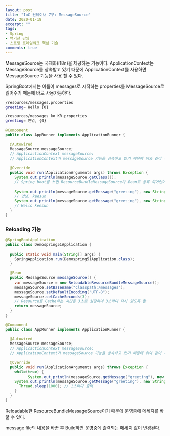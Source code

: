 ```yaml
---
layout: post 
title: "IoC 컨테이너 7부: MessageSource"
date: 2020-01-18
excerpt: ""
tags: 
- Spring
- 백기선 강의
- 스프링 프레임워크 핵심 기술
comments: true 
---
```


MessageSource는 국제화(i18n)을 제공하는 기능이다. ApplicationContext는 MessageSource를 상속받고 있기 때문에 ApplicationContext를 사용하면 MessageSource 기능을 사용 할 수 있다.


SpringBoot에서는 이름이 messages로 시작하는 properties를 MessageSource로 읽어주기 때문에 바로 사용가능하다. 

```bash
/resources/messages.properties
greeting= Hello {0}
```

```bash
/resources/messages_ko_KR.properties
greeting= 안녕, {0}
```

```java
@Component
public class AppRunner implements ApplicationRunner {
  
  @Autowired
  MessageSource messageSource;
  // ApplicactionContext messageSource;
  // ApplicationContext가 messageSource 기능을 상속하고 있기 때문에 위와 같이 사용가능 하지만 좋은 코딩 방법은 아니다. 사용하고자하는 Interface type을 사용하여 어떤 의도로 사용하는지를 명확하게 하는 것이 좋다.
  
  @Override
  public void run(ApplicationArguments args) throws Exception {
    System.out.println(messageSource.getClass());
    // Spring boot를 쓰면 ResourceBundleMessageSource가 Bean로 등록 되어있어 이 Bean이 messages resource bundle을 읽게 되어 있다.
    
    System.out.println(messageSource.getMessage("greeting"), new String[]{"keesun"}, Local.KOREA));
    // 안녕, keesun
    System.out.println(messageSource.getMessage("greeting"), new String[]{"keesun"}, Local.getDefault()));
    // Hello keesun
  }
}
```



### Reloading 기능

```java
@SpringBootApplication
public class Demospring51Application {
  
  public static void main(String[] args) {
    SpringApplication.run(Demospring51Application.class);
  }
  
  @Bean
  public MessageSource messageSource() {
    var messageSource = new ReloadableResourceBundleMessageSource();
    messageSource.setBasename("classpath:/messages");
    messageSource.setDefaultEncoding("UTF-8");
    messageSource.setCacheSeconds(3);
    // Resource를 Cache하는 시간을 3초로 설정하여 3초마다 다시 읽도록 함
    return messageSource;
  }
}
```

```java
@Component
public class AppRunner implements ApplicationRunner {
  
  @Autowired
  MessageSource messageSource;
  // ApplicactionContext messageSource;
  // ApplicationContext가 messageSource 기능을 상속하고 있기 때문에 위와 같이 사용가능 하지만 좋은 코딩 방법은 아니다. 사용하고자하는 Interface type을 사용하여 어떤 의도로 사용하는지를 명확하게 하는 것이 좋다.
  
  @Override
  public void run(ApplicationArguments args) throws Exception {
    while(true) {
          System.out.println(messageSource.getMessage("greeting"), new String[]{"keesun"}, Local.KOREA));
    System.out.println(messageSource.getMessage("greeting"), new String[]{"keesun"}, Local.getDefault()));
      Thread.sleep(1000); // 1초마다 출력
    }
  }
}
```

Reloadable한 ResourceBundleMessageSource이기 때문에 운영중에 메세지를 바꿀 수 있다.

message file의 내용을 바꾼 후 Build하면 운영중에 출력되는 메세지 값이 변경된다.

